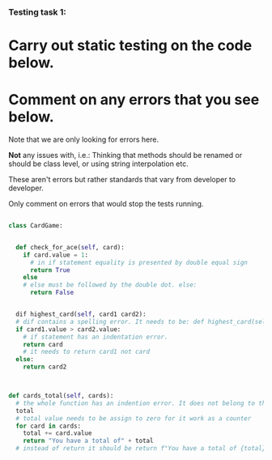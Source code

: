 ### Testing task 1:

# Carry out static testing on the code below.

# Comment on any errors that you see below.

Note that we are only looking for errors here.

**Not** any issues with, i.e.:
Thinking that methods should be renamed or should be class level, or using string interpolation etc.

These aren't errors but rather standards that vary from developer to developer.

Only comment on errors that would stop the tests running.

```python

class CardGame:


  def check_for_ace(self, card):
    if card.value = 1:
      # in if statement equality is presented by double equal sign
      return True
    else
    # else must be followed by the double dot. else:
      return False


  dif highest_card(self, card1 card2):
  # dif contains a spelling error. It needs to be: def highest_card(self, card1 card2):
  if card1.value > card2.value:
    # if statement has an indentation error.
    return card
    # it needs to return card1 not card
  else:
    return card2



def cards_total(self, cards):
  # the whole function has an indention error. It does not belong to the CardGame class
  total
  # total value needs to be assign to zero for it work as a counter
  for card in cards:
    total += card.value
    return "You have a total of" + total
  # instead of return it should be return f"You have a total of {total}"
```
